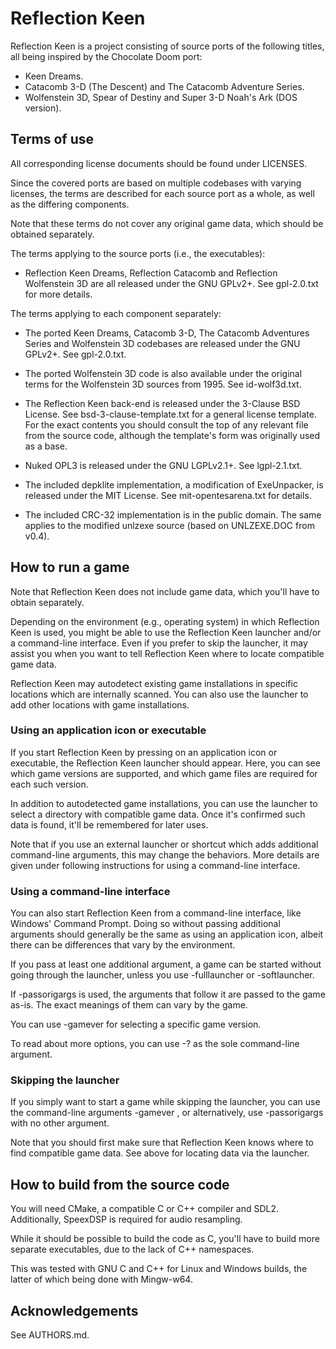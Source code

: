 # Reflection Keen

Reflection Keen is a project consisting of source ports of the
following titles, all being inspired by the Chocolate Doom port:
- Keen Dreams.
- Catacomb 3-D (The Descent) and The Catacomb Adventure Series.
- Wolfenstein 3D, Spear of Destiny and Super 3-D Noah's Ark (DOS version).

## Terms of use

All corresponding license documents should be found under LICENSES.

Since the covered ports are based on multiple codebases with
varying licenses, the terms are described for each source port
as a whole, as well as the differing components.

Note that these terms do not cover any original game data,
which should be obtained separately.

The terms applying to the source ports (i.e., the executables):

- Reflection Keen Dreams, Reflection Catacomb and Reflection Wolfenstein 3D
are all released under the GNU GPLv2+. See gpl-2.0.txt for more details.

The terms applying to each component separately:

- The ported Keen Dreams, Catacomb 3-D, The Catacomb Adventures Series and
Wolfenstein 3D codebases are released under the GNU GPLv2+. See gpl-2.0.txt.

- The ported Wolfenstein 3D code is also available under the original
terms for the Wolfenstein 3D sources from 1995. See id-wolf3d.txt.

- The Reflection Keen back-end is released under the 3-Clause BSD License.
See bsd-3-clause-template.txt for a general license template. For the exact
contents you should consult the top of any relevant file from the source code,
although the template's form was originally used as a base.

- Nuked OPL3 is released under the GNU LGPLv2.1+. See lgpl-2.1.txt.

- The included depklite implementation, a modification of ExeUnpacker,
is released under the MIT License. See mit-opentesarena.txt for details.

- The included CRC-32 implementation is in the public domain. The same
applies to the modified unlzexe source (based on UNLZEXE.DOC from v0.4).

## How to run a game

Note that Reflection Keen does not include game data, which you'll have to
obtain separately.

Depending on the environment (e.g., operating system) in which Reflection Keen
is used, you might be able to use the Reflection Keen launcher and/or
a command-line interface. Even if you prefer to skip the launcher,
it may assist you when you want to tell Reflection Keen where
to locate compatible game data.

Reflection Keen may autodetect existing game
installations in specific locations which are internally scanned.
You can also use the launcher to add other locations with game installations.

### Using an application icon or executable

If you start Reflection Keen by pressing on an application icon or executable,
the Reflection Keen launcher should appear. Here, you can see which
game versions are supported, and which game files are required
for each such version.

In addition to autodetected game installations, you can use the launcher
to select a directory with compatible game data. Once it's confirmed
such data is found, it'll be remembered for later uses.

Note that if you use an external launcher or shortcut which adds additional
command-line arguments, this may change the behaviors. More details are
given under following instructions for using a command-line interface.

### Using a command-line interface

You can also start Reflection Keen from a command-line interface,
like Windows' Command Prompt. Doing so without passing additional arguments
should generally be the same as using an application icon, albeit there
can be differences that vary by the environment.

If you pass at least one additional argument, a game can be started without
going through the launcher, unless you use -fulllauncher or -softlauncher.

If -passorigargs is used, the arguments that follow it are passed
to the game as-is. The exact meanings of them can vary by the game.

You can use -gamever <VER> for selecting a specific game version.

To read about more options, you can use -? as the sole command-line argument.

### Skipping the launcher

If you simply want to start a game while skipping the launcher,
you can use the command-line arguments -gamever <VER>,
or alternatively, use -passorigargs with no other argument.

Note that you should first make sure that Reflection Keen knows where to
find compatible game data. See above for locating data via the launcher.

## How to build from the source code

You will need CMake, a compatible C or C++ compiler and SDL2.
Additionally, SpeexDSP is required for audio resampling.

While it should be possible to build the code as C,
you'll have to build more separate executables,
due to the lack of C++ namespaces.

This was tested with GNU C and C++ for Linux and Windows builds,
the latter of which being done with Mingw-w64.

## Acknowledgements

See AUTHORS.md.

